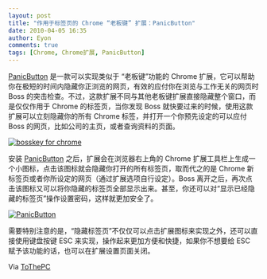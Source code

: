 ```yaml
---
layout: post
title: "作用于标签页的 Chrome “老板键” 扩展：PanicButton"
date: 2010-04-05 16:35
author: Eyon
comments: true
tags: [Chrome, Chrome扩展, PanicButton]
---
```

[PanicButton](https://chrome.google.com/extensions/detail/faminaibgiklngmfpfbhmokfmnglamcm) 是一款可以实现类似于 “老板键”功能的 Chrome 扩展，它可以帮助你在极短的时间内隐藏你正浏览的网页，有效的应付你在浏览与工作无关的网页时 Boss 的突击检查。不过，这款扩展不同与其他老板键扩展直接隐藏整个窗口，而是仅仅作用于 Chrome 的标签页，当你发现 Boss 就快要过来的时候，使用这款扩展可以立刻隐藏你的所有 Chrome 标签，并打开一个你预先设定的可以应付 Boss 的网页，比如公司的主页，或者查询资料的页面。

<a href="http://img.chromi.org/2010/04/bosskey-for-chrome.png">![](http://img.chromi.org/2010/04/bosskey-for-chrome-550x317.png "bosskey for chrome")</a>

安装 [PanicButton](https://chrome.google.com/extensions/detail/faminaibgiklngmfpfbhmokfmnglamcm) 之后，扩展会在浏览器右上角的 Chrome 扩展工具栏上生成一个小图标，点击该图标就会隐藏你打开的所有标签页，取而代之的是 Chrome 新标签页或者你所设定的网页（通过扩展选项自行设定）。Boss 离开之后，再次点击该图标又可以将你隐藏的标签页全部显示出来。甚至，你还可以对“显示已经隐藏的标签页”操作设置密码，这样就更加安全了。

<a href="http://img.chromi.org/2010/04/PanicButton.png">![](http://img.chromi.org/2010/04/PanicButton-550x288.png "PanicButton")</a>

需要特别注意的是，“隐藏标签页”不仅仅可以点击扩展图标来实现之外，还可以直接使用键盘按键 ESC 来实现，操作起来更加方便和快捷，如果你不想要给 ESC 赋予该功能的话，也可以在扩展设置页面关闭。

Via [ToThePC](http://www.tothepc.com/archives/hide-tabs-in-chrome-restore-with-password/)
